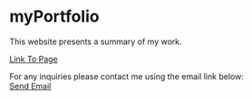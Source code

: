 # myPortfolio


This website presents a summary of my work.<br>

<a href="https://nialvo.github.io/myPortfolio/">Link To Page</a><br>


For any inquiries please contact me using the email link below:<br>
<a href = "mailto: nialvo@protonmail.com">Send Email</a>
